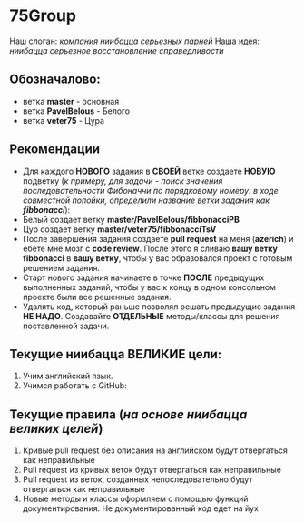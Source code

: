 # 75Group

Наш слоган: *компания ниибацца серьезных парней*
Наша идея: *ниибацца серьезное восстановление справедливости*

## Обозначалово:

- ветка **master** - основная
- ветка **PavelBelous** - Белого
- ветка **veter75** - Цура

## Рекомендации

- Для каждого **НОВОГО** задания в **СВОЕЙ** ветке создаете **НОВУЮ** подветку (*к примеру, для задачи - поиск значения последовательности Фибоначчи по порядковому номеру: в ходе совместной попойки, определили название ветки задания как **fibbonacci***):
 - Белый создает ветку **master/PavelBelous/fibbonacciPB**
 - Цур создает ветку **master/veter75/fibbonacciTsV**
- После завершения задания создаете **pull request** на меня (**azerich**) и ебете мне мозг с **code review**. После этого я сливаю **вашу ветку fibbonacci**  в **вашу ветку**, чтобы у вас образовался проект с готовым решением задания.
- Старт нового задания начинаете в точке **ПОСЛЕ** предыдущих выполненных заданий, чтобы у вас к концу в одном консольном проекте были все решенные задания.
- Удалять код, который раньше позволял решать предыдущие задания **НЕ НАДО**. Создавайте **ОТДЕЛЬНЫЕ** методы/классы для решения поставленной задачи.

## Текущие ниибацца ВЕЛИКИЕ цели:

1. Учим английский язык.
2. Учимся работать с GitHub:

## Текущие правила (*на основе ниибацца великих целей*)

1. Кривые pull request без описания на английском будут отвергаться как неправильные
2. Pull request из кривых веток будут отвергаться как неправильные
3. Pull request из веток, созданных непоследовательно будут отвергаться как неправильные
4. Новые методы и классы оформляем с помощью функций документирования. Не документированный код едет на йух
